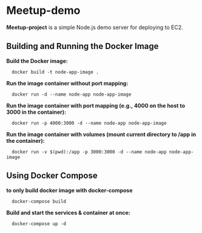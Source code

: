# Meetup-demo

**Meetup-project** is a simple Node.js demo server for deploying to EC2.

## Building and Running the Docker Image

**Build the Docker image:**
```
  docker build -t node-app-image .
```
**Run the image container without port mapping:**
```
  docker run -d --name node-app node-app-image
```
**Run the image container with port mapping (e.g., 4000 on the host to 3000 in the container):**
```
  docker run -p 4000:3000 -d --name node-app node-app-image
```
**Run the image container with volumes (mount current directory to /app in the container):**
```
  docker run -v $(pwd):/app -p 3000:3000 -d --name node-app node-app-image
```

## Using Docker Compose
**to only build docker image with docker-compose**
```
  docker-compose build
```
**Build and start the services & container at once:**
```
  docker-compose up -d
```

